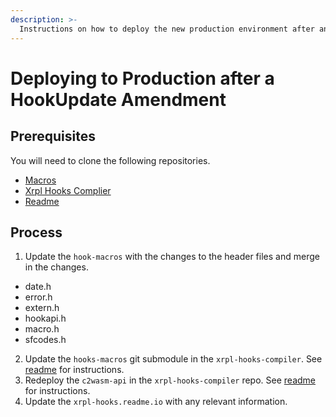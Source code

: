 ```yaml
---
description: >-
  Instructions on how to deploy the new production environment after any changes to the hook api or a `HookUpdate` amendment.
---
```


# Deploying to Production after a HookUpdate Amendment

## Prerequisites

You will need to clone the following repositories.

- [Macros](https://github.com/XRPLF/hook-macros)
- [Xrpl Hooks Complier](https://github.com/XRPLF/xrpl-hooks-compiler)
- [Readme](https://xrpl-hooks.readme.io/)

## Process

1. Update the `hook-macros` with the changes to the header files and merge in the changes.

- date.h
- error.h
- extern.h
- hookapi.h
- macro.h
- sfcodes.h

2. Update the `hooks-macros` git submodule in the `xrpl-hooks-compiler`. See [readme](https://github.com/XRPLF/xrpl-hooks-compiler/blob/master/c2wasm-api/README.md) for instructions.
4. Redeploy the `c2wasm-api` in the  `xrpl-hooks-compiler` repo. See [readme](https://github.com/XRPLF/xrpl-hooks-compiler/blob/master/README.md#developing-c2wasm-api-without-building-all-the-binaries) for instructions.
3. Update the `xrpl-hooks.readme.io` with any relevant information.